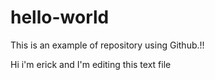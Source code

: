 # hello-world
This is an example of repository using Github.!!


Hi i'm erick and I'm editing this text file
